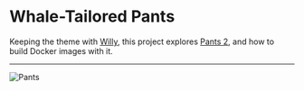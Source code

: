 # Whale-Tailored Pants

Keeping the theme with [Willy](https://github.com/kelvintaywl/whale-of-a-time), this project explores [Pants 2](https://www.pantsbuild.org/), and how to build Docker images with it.

---

![Pants](https://media0.giphy.com/media/xThuWh4jFpkmvzD6SY/giphy.gif)
